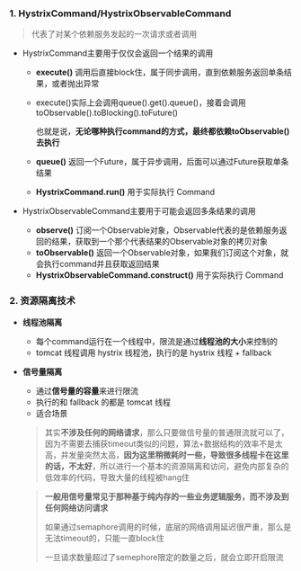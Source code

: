 ### 1. HystrixCommand/HystrixObservableCommand

> 代表了对某个依赖服务发起的一次请求或者调用

- HystrixCommand主要用于仅仅会返回一个结果的调用

  - **execute()** 调用后直接block住，属于同步调用，直到依赖服务返回单条结果，或者抛出异常

  - execute()实际上会调用queue().get().queue()，接着会调用toObservable().toBlocking().toFuture()

    也就是说，**无论哪种执行command的方式，最终都依赖toObservable()去执行**

  - **queue()** 返回一个Future，属于异步调用，后面可以通过Future获取单条结果

  - **HystrixCommand.run()** 用于实际执行 Command

- HystrixObservableCommand主要用于可能会返回多条结果的调用

  - **observe()** 订阅一个Observable对象，Observable代表的是依赖服务返回的结果，获取到一个那个代表结果的Observable对象的拷贝对象
  - **toObservable()** 返回一个Observable对象，如果我们订阅这个对象，就会执行command并且获取返回结果
  - **HystrixObservableCommand.construct()** 用于实际执行 Command



### 2. 资源隔离技术

- **线程池隔离**

  - 每个command运行在一个线程中，限流是通过**线程池的大小**来控制的
  - tomcat 线程调用 hystrix 线程池，执行的是 hystrix 线程 + fallback

- **信号量隔离**

  - 通过**信号量的容量**来进行限流
  - 执行的和 fallback 的都是 tomcat 线程
  - 适合场景

  > 其实**不涉及任何的网络请求**，那么只要做信号量的普通限流就可以了，因为不需要去捕获timeout类似的问题，算法+数据结构的效率不是太高，并发量突然太高，**因为这里稍微耗时一些，导致很多线程卡在这里的话，不太好**，所以进行一个基本的资源隔离和访问，避免内部复杂的低效率的代码，导致大量的线程被hang住

  > **一般用信号量常见于那种基于纯内存的一些业务逻辑服务，而不涉及到任何网络访问请求**
  >
  > 如果通过semaphore调用的时候，底层的网络调用延迟很严重，那么是无法timeout的，只能一直block住
  >
  > 一旦请求数量超过了semephore限定的数量之后，就会立即开启限流